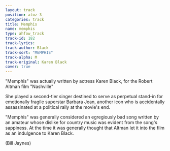 ```yaml
---
layout: track
position: atoz-3
categories: track
title: Memphis
name: memphis
type: ahfow_track
track-id: 182
track-lyrics: 
track-author: Black
track-sort: "MEMPHIS"
track-alpha: M
track-original: Karen Black
cover: true
---
```

"Memphis" was actually written by actress Karen Black, for the Robert Altman film "Nashville"

She played a second-tier singer destined to serve as perpetual stand-in for emotionally fragile superstar Barbara Jean, another icon who is accidentally assassinated at a political rally at the movie's end. 

"Memphis" was generally considered an egregiously bad song written by an amateur whose dislike for country music was evident from the song's sappiness. At the time it was generally thought that Altman let it into the film as an indulgence to Karen Black.

(Bill Jaynes)